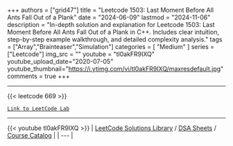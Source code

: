
+++
authors = ["grid47"]
title = "Leetcode 1503: Last Moment Before All Ants Fall Out of a Plank"
date = "2024-06-09"
lastmod = "2024-11-06"
description = "In-depth solution and explanation for Leetcode 1503: Last Moment Before All Ants Fall Out of a Plank in C++. Includes clear intuition, step-by-step example walkthrough, and detailed complexity analysis."
tags = ["Array","Brainteaser","Simulation"]
categories = [
    "Medium"
]
series = ["Leetcode"]
img_src = ""
youtube = "tl0akFR9IXQ"
youtube_upload_date="2020-07-05"
youtube_thumbnail="https://i.ytimg.com/vi/tl0akFR9IXQ/maxresdefault.jpg"
comments = true
+++



---
{{< leetcode 669 >}}

[`Link to LeetCode Lab`](https://leetcode.com/problems/last-moment-before-all-ants-fall-out-of-a-plank/description/)

---
{{< youtube tl0akFR9IXQ >}}
| [LeetCode Solutions Library](https://grid47.xyz/leetcode/) / [DSA Sheets](https://grid47.xyz/sheets/) / [Course Catalog](https://grid47.xyz/courses/) |
| --- |
